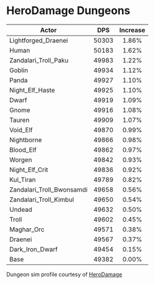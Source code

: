 # HeroDamage Dungeons
| Actor | DPS | Increase |
|---|:---:|:---:|
|Lightforged_Draenei|50303|1.86%|
|Human|50183|1.62%|
|Zandalari_Troll_Paku|49983|1.22%|
|Goblin|49934|1.12%|
|Panda|49927|1.10%|
|Night_Elf_Haste|49925|1.10%|
|Dwarf|49919|1.09%|
|Gnome|49916|1.08%|
|Tauren|49909|1.07%|
|Void_Elf|49870|0.99%|
|Nightborne|49866|0.98%|
|Blood_Elf|49862|0.97%|
|Worgen|49842|0.93%|
|Night_Elf_Crit|49836|0.92%|
|Kul_Tiran|49789|0.82%|
|Zandalari_Troll_Bwonsamdi|49658|0.56%|
|Zandalari_Troll_Kimbul|49650|0.54%|
|Undead|49632|0.50%|
|Troll|49602|0.45%|
|Maghar_Orc|49571|0.38%|
|Draenei|49567|0.37%|
|Dark_Iron_Dwarf|49454|0.15%|
|Base|49382|0.00%|

 Dungeon sim profile courtesy of [HeroDamage](https://www.herodamage.com/)